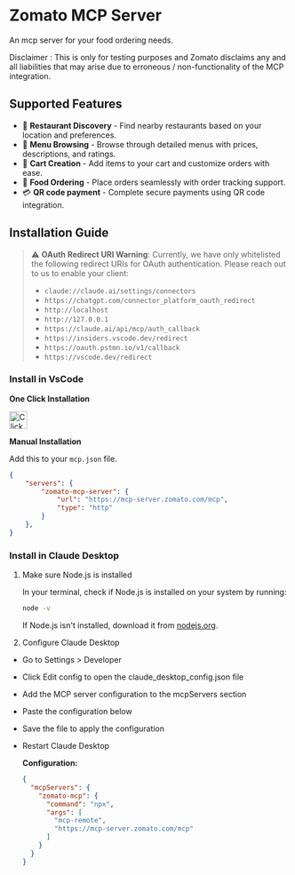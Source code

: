 # Zomato MCP Server

An mcp server for your food ordering needs.

Disclaimer : This is only for testing purposes and Zomato disclaims any and all liabilities that may arise due to erroneous / non-functionality of the MCP integration.

## Supported Features

- 🔎 **Restaurant Discovery** - Find nearby restaurants based on your location and preferences.
- 📒 **Menu Browsing** - Browse through detailed menus with prices, descriptions, and ratings.
- 🛒 **Cart Creation** - Add items to your cart and customize orders with ease.
- 🥗 **Food Ordering** - Place orders seamlessly with order tracking support.
- 💳 **QR code payment** - Complete secure payments using QR code integration.

## Installation Guide

> ⚠️ **OAuth Redirect URI Warning**: Currently, we have only whitelisted the following redirect URIs for OAuth authentication. Please reach out to us to enable your client:
> - `claude://claude.ai/settings/connectors`
> - `https://chatgpt.com/connector_platform_oauth_redirect`
> - `http://localhost`
> - `http://127.0.0.1`
> - `https://claude.ai/api/mcp/auth_callback`
> - `https://insiders.vscode.dev/redirect`
> - `https://oauth.pstmn.io/v1/callback`
> - `https://vscode.dev/redirect`

### Install in VsCode

<b>One Click Installation</b>

[<img src="https://code.visualstudio.com/assets/images/code-stable.png" alt="Click to install" height="32" />](https://insiders.vscode.dev/redirect?url=vscode:mcp/install?%7B%22type%22%3A%22http%22%2C%22name%22%3A%22zomato-mcp%22%2C%22version%22%3A%220.0.1%22%2C%22description%22%3A%22MCP%20server%20to%20interact%20with%20Zomato%20services%22%2C%22url%22%3A%22https%3A%2F%2Fmcp-server.zomato.com%2Fmcp%22%2C%22author%22%3A%22Zomato%22%2C%22tags%22%3A%5B%22zomato-mcp%22%2C%22mcp%22%2C%22server%22%5D%2C%22categories%22%3A%5B%22mcp%22%5D%7D)

<b>Manual Installation</b>

Add this to your `mcp.json` file.

```json
{
	"servers": {
		"zomato-mcp-server": {
			"url": "https://mcp-server.zomato.com/mcp",
			"type": "http"
		}
	},
}
```

### Install in Claude Desktop

1. Make sure Node.js is installed

    In your terminal, check if Node.js is installed on your system by running:

    ```bash
    node -v
    ```

    If Node.js isn't installed, download it from [nodejs.org](https://nodejs.org/en).

2. Configure Claude Desktop

- Go to Settings > Developer
- Click Edit config to open the claude_desktop_config.json file
- Add the MCP server configuration to the mcpServers section
- Paste the configuration below
- Save the file to apply the configuration
- Restart Claude Desktop

  <b>Configuration:</b>
  ```json
  {
    "mcpServers": {
      "zomato-mcp": {
        "command": "npx",
        "args": [
          "mcp-remote",
          "https://mcp-server.zomato.com/mcp"
        ]
      }
    }
  }
  ```
